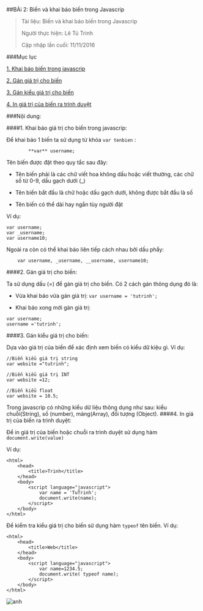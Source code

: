 ##BÀi 2: Biến và khai báo biến trong Javascrip

>Tài liệu: Biến và khai báo biến trong Javascrip
>
>Người thực hiện: Lê Tú Trinh
>
>Cập nhập lần cuối: 11/11/2016

###Mục lục

[1. Khai báo biến trong javascrip](#1)

[2. Gán giá trị cho biến](#2)

[3. Gán kiểu giá trị cho biến](#3)

[4. In giá trị của biến ra trình duyệt](#4)

###Nội dung:

<a name="1"></a>
####1. Khai báo giá trị cho biến trong javascrip:

Để khai báo 1 biến ta sử dụng từ khóa `var tenbien` :

```
		**var** username;
```

Tên biến được đặt theo quy tắc sau đây:

- Tên biến phải là các chữ viết hoa không dấu hoặc viết thường, các chữ số từ 0-9, dấu gạch dưới (_)

- Tên biến bắt đầu là chữ hoặc dấu gạch dưới, không được bắt đầu là số

- Tên biến có thể dài hay ngắn tùy người đặt


Ví dụ: 

```
var username;
var _username;
var username10;
```

Ngoài ra còn có thể khai báo liên tiếp cách nhau bởi dấu phẩy:

```
	var username, _username, __username, username10;
```

<a name="2"></a>
####2. Gán giá trị cho biến:

Ta sử dụng dấu (=) để gán giá trị cho biến. Có 2 cách gán thông dụng đó là:

- Vừa khai báo vừa gán giá trị: `var username = 'tutrinh';`

- Khai báo xong mới gán giá trị:

```
var username;
username ='tutrinh';
```


<a name="3"></a>
####3. Gán kiểu giá trị cho biến:

Dựa vào giá trị của biến để xác định xem biến có kiểu dữ kiệu gì. Ví dụ:

```
//Biến kiểu giá trị string
var website ="tutrinh";

//Biến kiểu giá trị INT
var website =12;

//Biến kiểu float
var website = 10.5;
```

Trong javascrip có những kiểu dữ liệu thông dụng như sau: kiểu chuỗi(String), số (number), mảng(Array), đối tượng (Object).
<a name="4"></a>
####4. In giá trị của biến ra trình duyệt:

Để in giá trị của biến hoặc chuỗi ra trình duyệt sử dụng hàm `document.write(value)`

Ví dụ:

```
<html>
	<head>
		<title>Trinh</title>
	</head>
	<body>
		<script language="javascript">
			var name = 'TuTrinh';
			document.write(name);	
		</script>
	</body>
</html>
```
Để kiểm tra kiểu giá trị cho biến sử dụng hàm `typeof` tên biến. Ví dụ:

```
<html>
	<head>
		<title>Web</title>
	</head>
	<body>
		<script language="javascript">
			var name=1234.5;
			document.write( typeof name);	
		</script>
	</body>
</html>
```

![anh](http://i.imgur.com/zfjs5AC.png)
